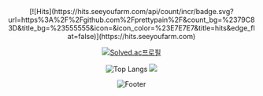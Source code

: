 <div align="center">
  [![Hits](https://hits.seeyoufarm.com/api/count/incr/badge.svg?url=https%3A%2F%2Fgithub.com%2Fprettypain%2F&count_bg=%2379C83D&title_bg=%23555555&icon=&icon_color=%23E7E7E7&title=hits&edge_flat=false)](https://hits.seeyoufarm.com)

 [![Solved.ac프로필](http://mazassumnida.wtf/api/v2/generate_badge?boj=jkungjk117)](https://solved.ac/jkungjk117)

 ![Top Langs](https://github-readme-stats.vercel.app/api/top-langs/?username=prettypain&layout=Demo&theme=dark)
  <img src="http://mazandi.herokuapp.com/api?handle=jkungjk117&theme=warm"/>

 ![Footer](https://capsule-render.vercel.app/api?type=waving&color=auto&height=200&section=footer)

</div>
